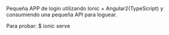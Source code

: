 Pequeña APP de login utilizando Ionic  + Angular2(TypeScript) y consumiendo una pequeña API para loguear.


Para probar:
$ ionic serve


